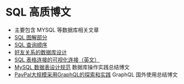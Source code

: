 # SQL 高质博文
* 主要包含 MYSQL 等数据库相关文章
* [SQL 图解部分](https://github.com/wteam-xq/testDemo/blob/master/fe_blog/SQL_img.md)
* [SQL 查询顺序](https://jvns.ca/blog/2019/10/03/sql-queries-don-t-start-with-select/)
* [好友关系的数据库设计](https://minimalmodeling.substack.com/p/modeling-mutual-friendship)
* [SQL 表格连接的可视化连接（英文）](https://dataschool.com/how-to-teach-people-sql/sql-join-types-explained-visually/)
* [MySQL 数据表设计规范](https://zhuanlan.zhihu.com/p/110543466) 数据库操作实践总结博文
* [PayPal大规模采用GraphQL的探索和实践](https://mp.weixin.qq.com/s/JeONdEN6swrMHJeSZ89zaQ)   GraphQL 国外使用总结博文